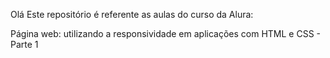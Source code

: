 Olá
Este repositório é referente as aulas do curso da Alura:

Página web: utilizando a responsividade em aplicações com HTML e CSS - Parte 1
